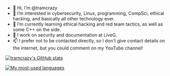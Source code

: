- 👋 Hi, I’m @tramcrazy
- 👀 I’m interested in cybersecurity, Linux, programming, CompSci, ethical hacking, and basically all other technology ever.
- 🌱 I’m currently learning ethical hacking and red team tactics, as well as some C++ on the side.
- 💞️ I work on security and documentation at LiveG.
- 📫 I prefer not to be contacted directly, so I don't give contact details on the internet, but you could comment on my YouTube channel!

[![tramcrazy's GitHub stats](https://github-readme-stats.vercel.app/api?username=tramcrazy&theme=dark)](https://github.com/anuraghazra/github-readme-stats)

[![My most-used languages](https://github-readme-stats.vercel.app/api/top-langs/?username=tramcrazy&theme=dark)](https://github.com/anuraghazra/github-readme-stats)
<!---
tramcrazy/tramcrazy is a ✨ special ✨ repository because its `README.md` (this file) appears on your GitHub profile.
You can click the Preview link to take a look at your changes.
--->

